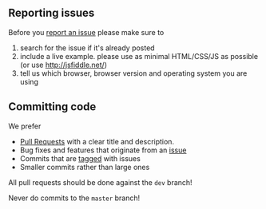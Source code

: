 ## Reporting issues

Before you [report an issue](/flowplayer/flowplayer/issues/) please make sure to

1. search for the issue if it's already posted
2. include a live example. please use as minimal HTML/CSS/JS as possible (or use http://jsfiddle.net/)
3. tell us which browser, browser version and operating system you are using

## Committing code

We prefer

- [Pull Requests](http://help.github.com/send-pull-requests/) with a clear title and description.
- Bug fixes and features that originate from an [issue](/flowplayer/flowplayer/issues/)
- Commits that are [tagged](https://github.com/blog/831-issues-2-0-the-next-generation) with issues
- Smaller commits rather than large ones

All pull requests should be done against the `dev` branch!

Never do commits to the `master` branch!


